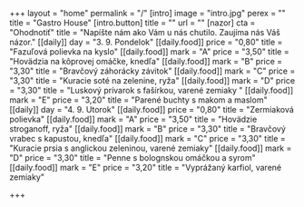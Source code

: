 +++
layout = "home"
permalink = "/"
[intro]
image = "intro.jpg"
perex = ""
title = "Gastro House"
[intro.button]
title = ""
url = ""
[nazor]
cta = "Ohodnotiť"
title = "Napíšte nám ako Vám u nás chutilo. Zaujíma nás Váš názor."
[[daily]]
day = "3. 9. Pondelok"
[[daily.food]]
price = "0,80"
title = "Fazuľová polievka na kyslo"
[[daily.food]]
mark = "A"
price = "3,50"
title = "Hovädzia na kôprovej omáčke, knedľa"
[[daily.food]]
mark = "B"
price = "3,30"
title = "Bravčový záhorácky závitok"
[[daily.food]]
mark = "C"
price = "3,30"
title = "Kuracie soté na zelenine, ryža"
[[daily.food]]
mark = "D"
price = "3,30"
title = "Luskový prívarok s fašírkou, varené zemiaky "
[[daily.food]]
mark = "E"
price = "3,20"
title = "Parené buchty s makom a maslom"
[[daily]]
day = "4. 9. Utorok"
[[daily.food]]
price = "0,80"
title = "Zermiaková polievka"
[[daily.food]]
mark = "A"
price = "3,50"
title = "Hovädzie stroganoff, ryža"
[[daily.food]]
mark = "B"
price = "3,30"
title = "Bravčový vrabec s kapustou, knedľa"
[[daily.food]]
mark = "C"
price = "3,30"
title = "Kuracie prsia s anglickou zeleninou, varené zemiaky"
[[daily.food]]
mark = "D"
price = "3,30"
title = "Penne s bolognskou omáčkou a syrom"
[[daily.food]]
mark = "E"
price = "3,20"
title = "Vyprážaný karfiol, varené zemiaky"

+++
